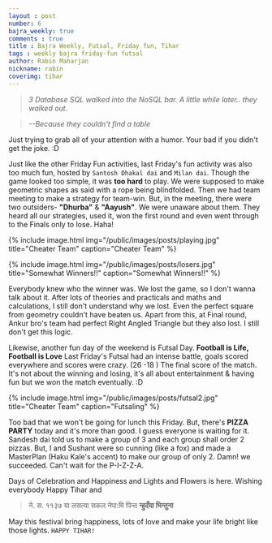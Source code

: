 ```yaml
---
layout : post
number: 6
bajra_weekly: true
comments : true
title : Bajra Weekly, Futsal, Friday fun, Tihar
tags : weekly bajra friday-fun futsal
author: Rabin Maharjan
nickname: rabin
coverimg: tihar
---
```


>*3 Database SQL walked into the NoSQL bar. A little while later.. they walked out.*

>*--Because they couldn't find a table*

Just trying to grab all of your attention with a humor. Your bad if you didn't get the joke. :D

Just like the other Friday Fun activities, last Friday's fun activity was also too much fun,  hosted by `Santosh Dhakal dai` and `Milan dai`. Though the game looked too simple, it was **too hard** to play. We were supposed to make geometric shapes as said with a rope being blindfolded. Then we had team meeting to make a strategy for team-win. But, in the meeting, there were two outsiders- __"Dhurba"__ & __"Aayush"__. We were unaware about them. They heard all our strategies, used it, won the first round and even went through to the Finals only to lose. Haha!

{% include image.html
            img="/public/images/posts/playing.jpg"
            title="Cheater Team"
            caption="Cheater Team" %}

{% include image.html
            img="/public/images/posts/losers.jpg"
            title="Somewhat Winners!!"
            caption="Somewhat Winners!!" %}

Everybody knew who the winner was. We lost the game, so I don't wanna talk about it. After lots of theories and practicals and maths and calculations, I still don't understand why we lost. Even the perfect square from geometry couldn't have beaten us. Apart from this, at Final round, Ankur bro's team had perfect Right Angled Triangle but they also lost. I still don't get this logic.

Likewise, another fun day of the weekend is Futsal Day.  **Football is Life, Football is Love** Last Friday's Futsal had an intense battle, goals scored everywhere and scores were crazy. (26 -18 ) The final score of the match. It's not about the winning and losing, it's all about entertainment & having fun but we won the match eventually. :D

{% include image.html
            img="/public/images/posts/futsal2.jpg"
            title="Cheater Team"
            caption="Futsaling" %}

Too bad that we won't be going for lunch this Friday. But, there's **PIZZA PARTY** today and it's more than good. I guess everyone is waiting for it. Sandesh dai told us to make a group of 3 and each group shall order 2 pizzas. But, I and Sushant were so cunning (like a fox) and made a MasterPlan (Haku Kale's accent) to make our group of only 2. Damn! we succeeded. Can't wait for the P-I-Z-Z-A.

Days of Celebration and Happiness and Lights and Flowers is here. Wishing everybody Happy Tihar and 
>ने. स. ११३७ या लसत्या सकल नेपा:मि पिन्त **न्हुदँया भिन्तुना** 

May this festival bring happiness, lots of love and make your life bright like those lights. `HAPPY TIHAR!`

